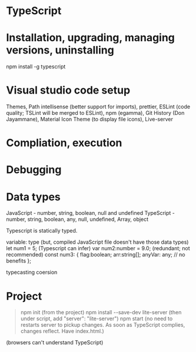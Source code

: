 # TypeScript

# Installation, upgrading, managing versions, uninstalling
npm install -g typescript

# Visual studio code setup
Themes, Path intellisense (better support for imports), prettier, ESLint (code quality; TSLint will be merged to ESLint), npm (egamma), Git History (Don Jayammane), Material Icon Theme (to display file icons), Live-server

# Compliation, execution

# Debugging

# Data types
JavaScript - number, string, boolean, null and undefined
TypeScript - number, string, boolean, any, null, undefined, Array, object

Typescript is statically typed.

variable: type (but, compiled JavaScript file doesn't have those data types)
let num1 = 5; (Typescript can infer)
var num2:number = 9.0; (redundant; not recommended)
const num3: {
  flag:boolean;
  arr:string[];
  anyVar: any;  // no benefits
};

typecasting
coersion

# Project
> npm init (from the project)
> npm install --save-dev lite-server (then under script, add "server": "lite-server")
> npm start (no need to restarts server to pickup changes. As soon as TypeScript complies, changes reflect. Have index.html.)
<script src="JS_file_name" defer></script> (browsers can't understand TypeScript)
